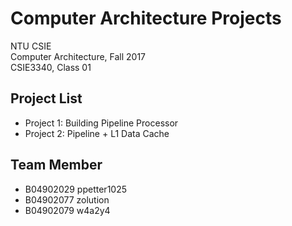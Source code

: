 # Computer Architecture Projects

<div>NTU CSIE<br>
Computer Architecture, Fall 2017<br>
CSIE3340, Class 01
</div>

## Project List

- Project 1: Building Pipeline Processor
- Project 2: Pipeline + L1 Data Cache

## Team Member

- B04902029 ppetter1025
- B04902077 zolution
- B04902079 w4a2y4
